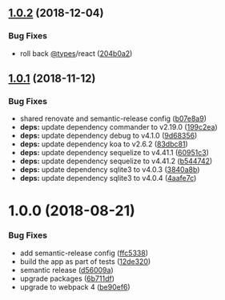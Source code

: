 ## [1.0.2](https://github.com/mike-works/vscode-fundamentals/compare/v1.0.1...v1.0.2) (2018-12-04)


### Bug Fixes

* roll back [@types](https://github.com/types)/react ([204b0a2](https://github.com/mike-works/vscode-fundamentals/commit/204b0a2))

## [1.0.1](https://github.com/mike-works/vscode-fundamentals/compare/v1.0.0...v1.0.1) (2018-11-12)


### Bug Fixes

* shared renovate and semantic-release config ([b07e8a9](https://github.com/mike-works/vscode-fundamentals/commit/b07e8a9))
* **deps:** update dependency commander to v2.19.0 ([199c2ea](https://github.com/mike-works/vscode-fundamentals/commit/199c2ea))
* **deps:** update dependency debug to v4.1.0 ([9d68356](https://github.com/mike-works/vscode-fundamentals/commit/9d68356))
* **deps:** update dependency koa to v2.6.2 ([83dbc81](https://github.com/mike-works/vscode-fundamentals/commit/83dbc81))
* **deps:** update dependency sequelize to v4.41.1 ([60951c3](https://github.com/mike-works/vscode-fundamentals/commit/60951c3))
* **deps:** update dependency sequelize to v4.41.2 ([b544742](https://github.com/mike-works/vscode-fundamentals/commit/b544742))
* **deps:** update dependency sqlite3 to v4.0.3 ([3840a8b](https://github.com/mike-works/vscode-fundamentals/commit/3840a8b))
* **deps:** update dependency sqlite3 to v4.0.4 ([4aafe7c](https://github.com/mike-works/vscode-fundamentals/commit/4aafe7c))

# 1.0.0 (2018-08-21)


### Bug Fixes

* add semantic-release config ([ffc5338](https://github.com/mike-works/vscode-fundamentals/commit/ffc5338))
* build the app as part of tests ([12de320](https://github.com/mike-works/vscode-fundamentals/commit/12de320))
* semantic release ([d56009a](https://github.com/mike-works/vscode-fundamentals/commit/d56009a))
* upgrade packages ([6b711df](https://github.com/mike-works/vscode-fundamentals/commit/6b711df))
* upgrade to webpack 4 ([be90ef6](https://github.com/mike-works/vscode-fundamentals/commit/be90ef6))
